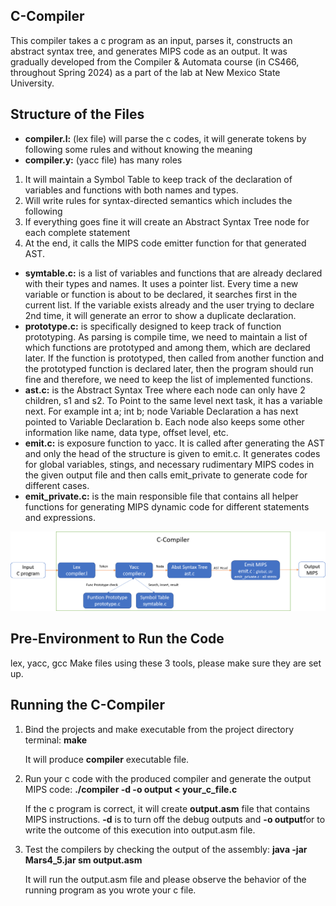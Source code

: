 ## C-Compiler
This compiler takes a c program as an input, parses it, constructs an abstract syntax tree, and generates MIPS code as an output. It was gradually developed from the Compiler & Automata course (in CS466, throughout Spring 2024) as a part of the lab at New Mexico State University.

## Structure of the Files
- **compiler.l:** (lex file) will parse the c codes, it will generate tokens by following some rules and without knowing the meaning
- **compiler.y:** (yacc file) has many roles
1. It will maintain a Symbol Table to keep track of the declaration of variables and functions with both names and types.
2. Will write rules for syntax-directed semantics which includes the following
3. If everything goes fine it will create an Abstract Syntax Tree node for each complete statement
4. At the end, it calls the MIPS code emitter function for that generated AST.
- **symtable.c:** is a list of variables and functions that are already declared with their types and names. It uses a pointer list. Every time a new variable or function is about to be declared, it searches first in the current list. If the variable exists already and the user trying to declare 2nd time, it will generate an error to show a duplicate declaration.
- **prototype.c:** is specifically designed to keep track of function prototyping. As parsing is compile time, we need to maintain a list of which functions are prototyped and among them, which are declared later. If the function is prototyped, then called from another function and the prototyped function is declared later, then the program should run fine and therefore, we need to keep the list of implemented functions.
- **ast.c:**  is the Abstract Syntax Tree where each node can only have 2 children, s1 and s2. To Point to the same level next task, it has a variable next. For example int a; int b; node Variable Declaration a has next pointed to Variable Declaration b. Each node also keeps some other information like name, data type, offset level, etc.
- **emit.c:** is exposure function to yacc. It is called after generating the AST and only the head of the structure is given to emit.c. It generates codes for global variables, stings, and necessary rudimentary MIPS codes in the given output file and then calls emit_private to generate code for different cases.
- **emit_private.c:** is the main responsible file that contains all helper functions for generating MIPS dynamic code for different statements and expressions. 

![Structure of C-Compiler](https://github.com/AbdurRazzakRana/C-Compiler/blob/main/c-compiler-architecture.png)

## Pre-Environment to Run the Code
lex, yacc, gcc 
Make files using these 3 tools, please make sure they are set up.

## Running the C-Compiler
1. Bind the projects and make executable from the project directory terminal: **make**

   It will produce **compiler** executable file.
3. Run your c code with the produced compiler and generate the output MIPS code: **./compiler -d -o output < your_c_file.c**

   If the c program is correct, it will create **output.asm** file that contains MIPS instructions. **-d** is to turn off the debug outputs and **-o output**for to write the outcome of this execution into output.asm file.
5. Test the compilers by checking the output of the assembly: **java -jar Mars4_5.jar sm output.asm**

   It will run the output.asm file and please observe the behavior of the running program as you wrote your c file.
